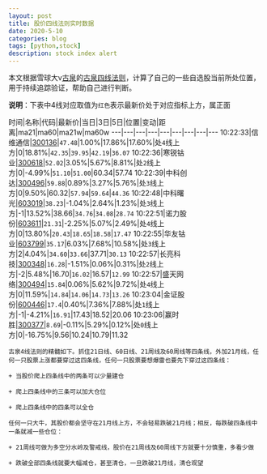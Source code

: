 ```yaml
---
layout: post
title: 股价四线法则实时数据
date: 2020-5-10
categories: blog
tags: [python,stock]
description: stock index alert
---
```



本文根据雪球大v[古泉](https://xueqiu.com/u/7148646888)的[古泉四线法则](https://xueqiu.com/7148646888/130498192)，计算了自己的一些自选股当前所处位置，用于持续追踪验证，帮助自己进行判断。

**说明**：下表中4线对应取值为`红色`表示最新价处于对应指标上方，属正面

时间|名称|代码|最新价|当日|3日|5日|位置|变动|距离|ma21|ma60|ma21w|ma60w
---|---|---|---|---|---|---|---|---
10:22:33|信维通信|[300136](https://xueqiu.com/S/SZ300136)|`47.48`|1.00%|17.86%|17.60%|处`4`线上方|0|18.81%|`42.35`|`39.95`|`42.19`|`36.07`
10:22:36|寒锐钴业|[300618](https://xueqiu.com/S/SZ300618)|`52.02`|3.05%|5.67%|8.81%|处`2`线上方|0|-4.99%|`51.10`|`51.00`|60.34|57.74
10:22:39|中科创达|[300496](https://xueqiu.com/S/SZ300496)|`59.88`|0.89%|3.27%|5.76%|处`3`线上方|0|9.50%|60.32|`57.94`|`59.64`|`44.36`
10:22:48|中科曙光|[603019](https://xueqiu.com/S/SH603019)|`38.23`|-1.04%|2.64%|1.23%|处`3`线上方|-1|13.52%|38.66|`34.76`|`34.08`|`28.74`
10:22:51|诺力股份|[603611](https://xueqiu.com/S/SH603611)|`21.31`|-2.25%|5.07%|2.49%|处`4`线上方|0|13.80%|`20.43`|`18.65`|`18.58`|`17.47`
10:22:55|华友钴业|[603799](https://xueqiu.com/S/SH603799)|`35.17`|6.03%|7.68%|10.58%|处`3`线上方|2|4.04%|`34.60`|`33.66`|37.71|`30.13`
10:22:57|长亮科技|[300348](https://xueqiu.com/S/SZ300348)|`16.28`|-1.51%|0.06%|0.31%|处`2`线上方|-2|5.48%|16.70|`16.02`|16.57|`12.99`
10:22:57|盛天网络|[300494](https://xueqiu.com/S/SZ300494)|`15.84`|0.06%|5.62%|9.72%|处`4`线上方|0|11.59%|`14.84`|`14.06`|`14.73`|`13.26`
10:23:04|金证股份|[600446](https://xueqiu.com/S/SH600446)|`17.4`|0.40%|7.36%|7.88%|处`1`线上方|-1|-4.21%|`16.91`|17.43|18.52|20.06
10:23:06|赢时胜|[300377](https://xueqiu.com/S/SZ300377)|`8.69`|-0.11%|5.29%|0.12%|处`0`线上方|0|-16.75%|9.56|10.24|10.79|11.32

```
古泉4线法则的精髓如下。抓住21日线、60日线、21周线及60周线等四条线，外加21月线，任何一只股票上涨都要穿过这四条线，任何一只股票要想爆雷也要先下穿过这四条线：

+ 当股价爬上四条线中的两条可以少量建仓

+ 爬上四条线中的三条可以加大仓位

+ 爬上四条线中的四条可以全仓

任何一只大牛，其股价都会坚守在21月线上方，不会轻易跌破21月线；相反，每跌破四条线中一条就减一些仓位：

+ 21周线可做为多空分水岭及警戒线，股价在21周线及60周线下方就要十分慎重，多看少做

+ 跌破全部四条线就要大幅减仓，甚至清仓，一旦跌破21月线，清仓观望
```